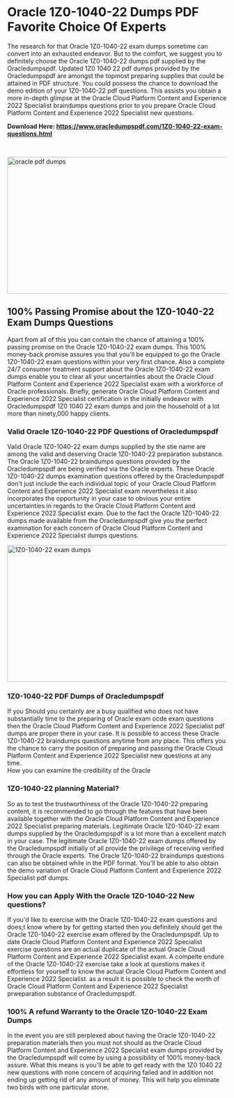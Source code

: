 <h1>Oracle 1Z0-1040-22 Dumps PDF Favorite Choice Of Experts</h1>
<p>The research for that Oracle 1Z0-1040-22 exam dumps sometime can convert into an exhausted endeavor. But to the comfort, we suggest you to definitely choose the Oracle 1Z0-1040-22 dumps pdf supplied by the Oracledumpspdf. Updated 1Z0 1040 22 pdf dumps provided by the Oracledumpspdf are amongst the topmost preparing supplies that could be attained in PDF structure. You could possess the chance to download the demo edition of your 1Z0-1040-22 pdf questions. This assists you obtain a more in-depth glimpse at the Oracle Cloud Platform Content and Experience 2022 Specialist braindumps questions prior to you prepare Oracle Cloud Platform Content and Experience 2022 Specialist new questions.</p>
<p><strong>Download Here: <a href="https://www.oracledumpspdf.com/1Z0-1040-22-exam-questions.html">https://www.oracledumpspdf.com/1Z0-1040-22-exam-questions.html</a></strong></p>
<p>&nbsp;</p>
<p><span style="font-weight: 400;"><img style="display: block; margin-left: auto; margin-right: auto;" src="https://i.ibb.co/RCKYBmz/digital-marketing-Made-with-Poster-My-Wall.jpg" alt="oracle pdf dumps" width="850" height="314" /></span></p>
<h2><strong>100% Passing Promise about the 1Z0-1040-22 Exam Dumps Questions</strong></h2>
<p>Apart from all of this you can contain the chance of attaining a 100% passing promise on the Oracle 1Z0-1040-22 exam dumps. This 100% money-back promise assures you that you'll be equipped to go the Oracle 1Z0-1040-22 exam questions within your very first chance. Also a complete 24/7 consumer treatment support about the Oracle 1Z0-1040-22 exam dumps enable you to clear all your uncertainties about the Oracle Cloud Platform Content and Experience 2022 Specialist exam with a workforce of Oracle professionals. Briefly, generate Oracle Cloud Platform Content and Experience 2022 Specialist certification in the initially endeavor with Oracledumpspdf 1Z0 1040 22 exam dumps and join the household of a lot more than ninety,000 happy clients.</p>
<h3><strong>Valid Oracle 1Z0-1040-22 PDF Questions of Oracledumpspdf</strong></h3>
<p>Valid Oracle 1Z0-1040-22 exam dumps supplied by the stie name are among the valid and deserving Oracle 1Z0-1040-22 preparation substance. The Oracle 1Z0-1040-22 braindumps questions provided by the Oracledumpspdf are being verified via the Oracle experts. These Oracle 1Z0-1040-22 dumps examination questions offered by the Oracledumpspdf don't just include the each individual topic of your Oracle Cloud Platform Content and Experience 2022 Specialist exam nevertheless it also incorporates the opportunity in your case to obvious your entire uncertainties in regards to the Oracle Cloud Platform Content and Experience 2022 Specialist exam. Due to the fact the Oracle 1Z0-1040-22 dumps made available from the Oracledumpspdf give you the perfect examination for each concern of Oracle Cloud Platform Content and Experience 2022 Specialist dumps questions.</p>
<p><a href="https://www.oracledumpspdf.com/1Z0-1040-22-exam-questions.html"><span style="font-weight: 400;"><img style="display: block; margin-left: auto; margin-right: auto;" src="https://i.ibb.co/zfVYYs0/Digital-Marketing-Agency-Made-with-Poster-My-Wall-1.jpg" alt="1Z0-1040-22 exam dumps" width="850" height="314" /></span></a></p>
<h3><strong>1Z0-1040-22 PDF Dumps of Oracledumpspdf</strong></h3>
<p>If you Should you certainly are a busy qualified who does not have substantially time to the preparing of Oracle exam ocde exam questions then the Oracle Cloud Platform Content and Experience 2022 Specialist pdf dumps are proper there in your case. It is possible to access these Oracle 1Z0-1040-22 braindumps questions anytime from any place. This offers you the chance to carry the position of preparing and passing the Oracle Cloud Platform Content and Experience 2022 Specialist new questions at any time.<br />How you can examine the credibility of the Oracle</p>
<h3>1Z0-1040-22 planning Material?</h3>
<p>So as to test the trustworthiness of the Oracle 1Z0-1040-22 preparing content, it is recommended to go through the features that have been available together with the Oracle Cloud Platform Content and Experience 2022 Specialist preparing materials. Legitimate Oracle 1Z0-1040-22 exam dumps supplied by the Oracledumpspdf is a lot more than a excellent match in your case. The legitimate Oracle 1Z0-1040-22 exam dumps offered by the Oracledumpspdf initially of all provide the privilege of receiving verified through the Oracle experts. The Oracle 1Z0-1040-22 braindumps questions can also be obtained while in the PDF format. You'll be able to also obtain the demo variation of Oracle Cloud Platform Content and Experience 2022 Specialist pdf dumps.</p>
<h3>How you can Apply With the Oracle 1Z0-1040-22 New questions?</h3>
<p>If you'd like to exercise with the Oracle 1Z0-1040-22 exam questions and does;t know where by for getting started then you definitely should get the Oracle 1Z0-1040-22 exercise exam offered by the Oracledumpspdf. Up to date Oracle Cloud Platform Content and Experience 2022 Specialist exercise questions are an actual duplicate of the actual Oracle Cloud Platform Content and Experience 2022 Specialist exam. A compelte endure of the Oracle 1Z0-1040-22 exercise take a look at questions makes it effortless for yourself to know the actual Oracle Cloud Platform Content and Experience 2022 Specialist. as a result it is possible to check the worth of Oracle Cloud Platform Content and Experience 2022 Specialist prweparation substance of Oracledumpspdf.</p>
<h3><strong>100% A refund Warranty to the Oracle 1Z0-1040-22 Exam Dumps</strong></h3>
<p>In the event you are still perplexed about having the Oracle 1Z0-1040-22 preparation materials then you must not should as the Oracle Cloud Platform Content and Experience 2022 Specialist exam dumps provided by the Oracledumpspdf will come by using a possibility of 100% money-back assure. What this means is you'll be able to get ready with the 1Z0 1040 22 new questions with none concern of acquiring failed and in addition not ending up getting rid of any amount of money. This will help you eliminate two birds with one particular stone.</p>
